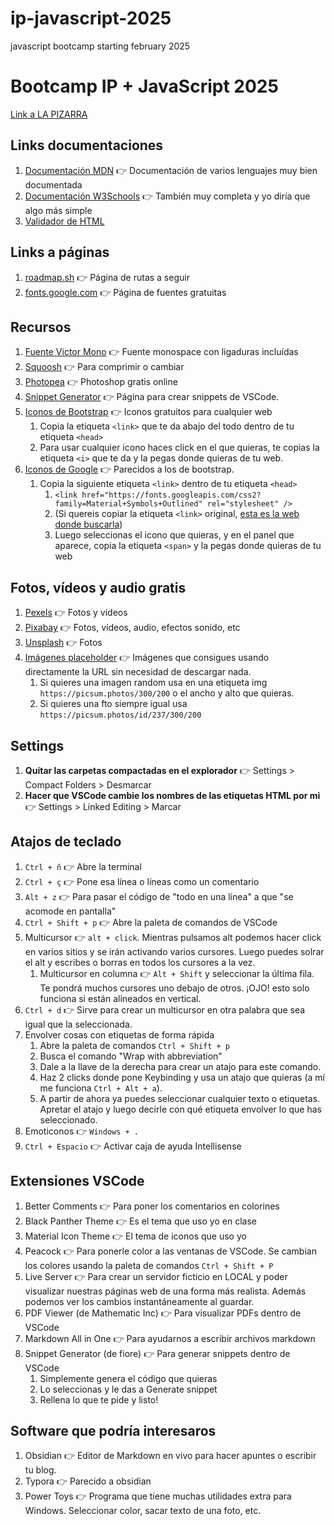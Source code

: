 # ip-javascript-2025
javascript bootcamp starting february 2025
<!-- readme de ivan -->
# Bootcamp IP + JavaScript 2025

[Link a LA PIZARRA](https://miro.com/app/board/uXjVLgvZK9I=/?share_link_id=911555697514)

## Links documentaciones

1. [Documentación MDN](https://developer.mozilla.org/) 👉 Documentación de varios lenguajes muy bien documentada
2. [Documentación W3Schools](https://www.w3schools.com/) 👉 También muy completa y yo diría que algo más simple
3. [Validador de HTML](https://validator.w3.org/nu/#textarea)



## Links a páginas

1. [roadmap.sh](http://roadmap.sh) 👉 Página de rutas a seguir
2. [fonts.google.com](https://fonts.google.com/) 👉 Página de fuentes gratuitas


## Recursos

1. [Fuente Victor Mono](https://rubjo.github.io/victor-mono/) 👉 Fuente monospace con ligaduras incluídas
2. [Squoosh](https://squoosh.app/) 👉 Para comprimir o cambiar 
3. [Photopea](https://www.photopea.com/) 👉 Photoshop gratis online
4. [Snippet Generator](https://snippet-generator.app/) 👉 Página para crear snippets de VSCode.
5. [Iconos de Bootstrap](https://icons.getbootstrap.com/) 👉 Iconos gratuitos para cualquier web
   1. Copia la etiqueta `<link>` que te da abajo del todo dentro de tu etiqueta `<head>`
   2. Para usar cualquier icono haces click en el que quieras, te copias la etiqueta `<i>` que te da y la pegas donde quieras de tu web.
6. [Iconos de Google](https://fonts.google.com/icons) 👉 Parecidos a los de bootstrap.
   1. Copia la siguiente etiqueta `<link>` dentro de tu etiqueta `<head>`
      1. `<link href="https://fonts.googleapis.com/css2?family=Material+Symbols+Outlined" rel="stylesheet" />`
      2. (Si quereis copiar la etiqueta `<link>` original, [esta es la web donde buscarla](https://developers.google.com/fonts/docs/material_symbols?hl=es-419#static_font_with_google_fonts))
      3. Luego seleccionas el icono que quieras, y en el panel que aparece, copia la etiqueta `<span>` y la pegas donde quieras de tu web

## Fotos, vídeos y audio gratis

1. [Pexels](https://www.pexels.com/es-es/) 👉 Fotos y vídeos
2. [Pixabay](https://pixabay.com/es/) 👉 Fotos, vídeos, audio, efectos sonido, etc
3. [Unsplash](https://unsplash.com/es) 👉 Fotos
4. [Imágenes placeholder](https://picsum.photos/) 👉 Imágenes que consigues usando directamente la URL sin necesidad de descargar nada.
   1. Si quieres una imagen random usa en una etiqueta img `https://picsum.photos/300/200` o el ancho y alto que quieras.
   2. Si quieres una fto siempre igual usa `https://picsum.photos/id/237/300/200`


## Settings

1. **Quitar las carpetas compactadas en el explorador** 👉 Settings > Compact Folders > Desmarcar
2. **Hacer que VSCode cambie los nombres de las etiquetas HTML por mi** 👉 Settings > Linked Editing > Marcar

## Atajos de teclado

1. `Ctrl + ñ` 👉 Abre la terminal
2. `Ctrl + ç` 👉 Pone esa línea o líneas como un comentario
3. `Alt + z` 👉 Para pasar el código de "todo en una línea" a que "se acomode en pantalla"
4. `Ctrl + Shift + p` 👉 Abre la paleta de comandos de VSCode
5. Multicursor 👉 `alt + click`. Mientras pulsamos alt podemos hacer click en varios sitios y se irán activando varios cursores. Luego puedes solrar el alt y escribes o borras en todos los cursores a la vez.
   1. Multicursor en columna 👉 `Alt + Shift` y seleccionar la última fila. Te pondrá muchos cursores uno debajo de otros. ¡OJO! esto solo funciona si están alineados en vertical.
6. `Ctrl + d` 👉 Sirve para crear un multicursor en otra palabra que sea igual que la seleccionada.
7. Envolver cosas con etiquetas de forma rápida
   1. Abre la paleta de comandos `Ctrl + Shift + p`
   2. Busca el comando "Wrap with abbreviation"
   3. Dale a la llave de la derecha para crear un atajo para este comando.
   4. Haz 2 clicks donde pone Keybinding y usa un atajo que quieras (a mí me funciona `Ctrl + Alt + a`).
   5. A partir de ahora ya puedes seleccionar cualquier texto o etiquetas. Apretar el atajo y luego decirle con qué etiqueta envolver lo que has seleccionado.
8. Emoticonos 👉 `Windows + .`
9.  `Ctrl + Espacio` 👉  Activar caja de ayuda Intellisense

## Extensiones VSCode

1. Better Comments 👉 Para poner los comentarios en colorines
2. Black Panther Theme 👉 Es el tema que uso yo en clase
3. Material Icon Theme 👉 El tema de iconos que uso yo
4. Peacock 👉 Para ponerle color a las ventanas de VSCode. Se cambian los colores usando la paleta de comandos `Ctrl + Shift + P`
5. Live Server 👉 Para crear un servidor ficticio en LOCAL y poder visualizar nuestras páginas web de una forma más realista. Además podemos ver los cambios instantáneamente al guardar.
6. PDF Viewer (de Mathematic Inc) 👉 Para visualizar PDFs dentro de VSCode
7. Markdown All in One 👉 Para ayudarnos a escribir archivos markdown
8. Snippet Generator (de fiore) 👉 Para generar snippets dentro de VSCode
   1. Simplemente genera el código que quieras
   2. Lo seleccionas y le das a Generate snippet
   3. Rellena lo que te pide y listo!


## Software que podría interesaros

1. Obsidian 👉 Editor de Markdown en vivo para hacer apuntes o escribir tu blog.
2. Typora 👉 Parecido a obsidian
3. Power Toys 👉 Programa que tiene muchas utilidades extra para Windows. Seleccionar color, sacar texto de una foto, etc.